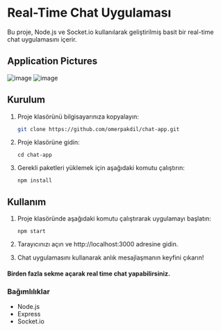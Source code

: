 # Real-Time Chat Uygulaması

Bu proje, Node.js ve Socket.io kullanılarak geliştirilmiş basit bir real-time chat uygulamasını içerir.

## Application Pictures



![image](https://github.com/user-attachments/assets/c98e00e4-1edc-4f71-85ee-af5e8f0572af)
![image](https://github.com/user-attachments/assets/483815bc-32f3-4b46-8900-f9fc0132b29b)



## Kurulum

1. Proje klasörünü bilgisayarınıza kopyalayın:

   ```bash
   git clone https://github.com/omerpakdil/chat-app.git

2. Proje klasörüne gidin:
   ```
   cd chat-app
   ```

3. Gerekli paketleri yüklemek için aşağıdaki komutu çalıştırın:
   ```
   npm install
   ```

## Kullanım

1. Proje klasöründe aşağıdaki komutu çalıştırarak uygulamayı başlatın:
   ```
   npm start
   ```


2. Tarayıcınızı açın ve http://localhost:3000 adresine gidin.

3. Chat uygulamasını kullanarak anlık mesajlaşmanın keyfini çıkarın!

#### Birden fazla sekme açarak real time chat yapabilirsiniz.

### Bağımlılıklar

- Node.js
- Express
- Socket.io



